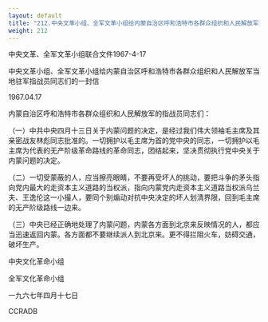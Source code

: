 ```yaml
---
layout: default
title: "212.中央文革小组、全军文革小组给内蒙自治区呼和浩特市各群众组织和人民解放军当地驻军指战员同志们的一封信"
weight: 212
---
```


中央文革、全军文革小组联合文件1967-4-17

中央文革小组、全军文革小组给内蒙自治区呼和浩特市各群众组织和人民解放军当地驻军指战员同志们的一封信

1967.04.17

内蒙自治区呼和浩特市各群众组织和人民解放军的指战员同志们：

（一）中共中央四月十三日关于内蒙问题的决定，是经过我们伟大领袖毛主席及其亲密战友林彪同志批准的。一切拥护以毛主席为首的党中央的同志，一切拥护以毛主席为代表的无产阶级革命路线的革命同志，团结起来，坚决贯彻执行党中央关于内蒙问题的决定。

（二）一切受蒙蔽的人，应当擦亮眼睛，不要再受坏人的挑动，要把斗争的矛头指向党内最大的走资本主义道路的当权派，指向内蒙党内走资本主义道路当权派乌兰夫、王逸伦这一小撮人，要同个别煽动对抗中央决定的坏人划清界限，回到毛主席的无产阶级路线一边来。

（三）中央已经正确地处理了内蒙问题，内蒙各方面到北京来反映情况的人，都应当迅速返回内蒙。各方面都不要继续派人到北京来。更不得拦阻火车，妨碍交通，破坏生产。

中央文化革命小组

全军文化革命小组

一九六七年四月十七日

CCRADB

